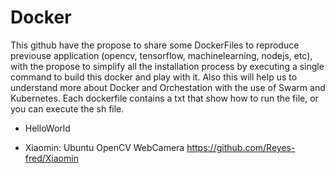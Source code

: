 # Docker
This github have the propose to share some DockerFiles to reproduce previouse application (opencv, tensorflow, machinelearning, nodejs, etc), with the propose to simplify all the installation process by executing a single command to build this docker and play with it. Also this will help us to understand more
about Docker and Orchestation with the use of Swarm and Kubernetes. 
Each dockerfile contains a txt that show how to run the file, or you can execute the sh file.

- HelloWorld

- Xiaomin:
	Ubuntu
	OpenCV
	WebCamera
  https://github.com/Reyes-fred/Xiaomin

